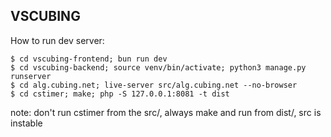 ## VSCUBING 

How to run dev server:
```
$ cd vscubing-frontend; bun run dev
$ cd vscubing-backend; source venv/bin/activate; python3 manage.py runserver
$ cd alg.cubing.net; live-server src/alg.cubing.net --no-browser
$ cd cstimer; make; php -S 127.0.0.1:8081 -t dist
```
note: don't run cstimer from the src/, always make and run from dist/, src is instable
